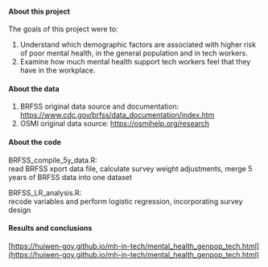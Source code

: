 #### About this project
 
The goals of this project were to:   
1. Understand which demographic factors are associated with higher risk of poor mental health, in the general population and in tech workers.    
2. Examine how much mental health support tech workers feel that they have in the workplace.  
 
#### About the data

1. BRFSS original data source and documentation: https://www.cdc.gov/brfss/data_documentation/index.htm  
2. OSMI original data source: https://osmihelp.org/research  

#### About the code

BRFSS_compile_5y_data.R:   
read BRFSS xport data file, calculate survey weight adjustments, merge 5 years of BRFSS data into one dataset  

BRFSS_LR_analysis.R:   
recode variables and perform logistic regression, incorporating survey design  

#### Results and conclusions

[https://huiwen-goy.github.io/mh-in-tech/mental_health_genpop_tech.html](https://huiwen-goy.github.io/mh-in-tech/mental_health_genpop_tech.html)
